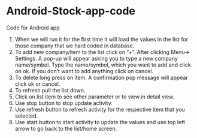 # Android-Stock-app-code
Code for Android app

1)	When we will run it for the first time it will load the values in the list for those company that we hard coded in database.
2)	To add new company/item to the list click on ”+”. After clicking Menu-> Settings. A pop-up will appear asking you to type a new company name/symbol. Type the name/symbol, which you want to add and click on ok. If you don’t want to add anything click on cancel.
3)	To delete long press on item. A confirmation pop message will appear click ok or cancel.
4)	To refresh pull the list down.
5)	Click on list item to see other parameter or to view in detail view.
6)	Use stop button to stop update activity.
7)	Use refresh button to refresh activity for the respective item that you selected.
8)	 Use start button to start activity to update the values and use top left arrow to go back to the list/home screen.  
